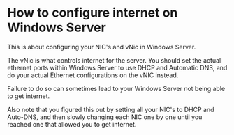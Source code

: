 # How to configure internet on Windows Server


This is about configuring your NIC's and vNic in Windows Server.

The vNic is what controls internet for the server. 
You should set the actual ethernet ports within Windows Server to use DHCP and Automatic DNS, and do your actual Ethernet configurations on the vNIC instead.

Failure to do so can sometimes lead to your Windows Server not being able to get internet.

Also note that you figured this out by setting all your NIC's to DHCP and Auto-DNS, and then slowly changing each NIC one by one until you reached one that allowed you to get internet.
